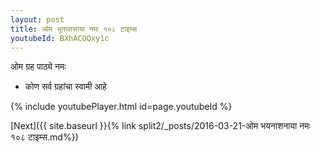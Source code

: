 ```yaml
---
layout: post
title: ओम भूतावासाया नमः १०८ टाइम्स
youtubeId: BXhACOQxy1c
---
```

 
 
 ओम ग्रह पाठ्ये नमः  
 
 -  कोण सर्व ग्रहांचा स्वामी आहे 
 
  
 
  
 
 
 
 
 
 


{% include youtubePlayer.html id=page.youtubeId %}
 
[Next]({{ site.baseurl }}{% link  split2/_posts/2016-03-21-ओम भयनाशनाया नमः १०८ टाइम्स.md%})
 
